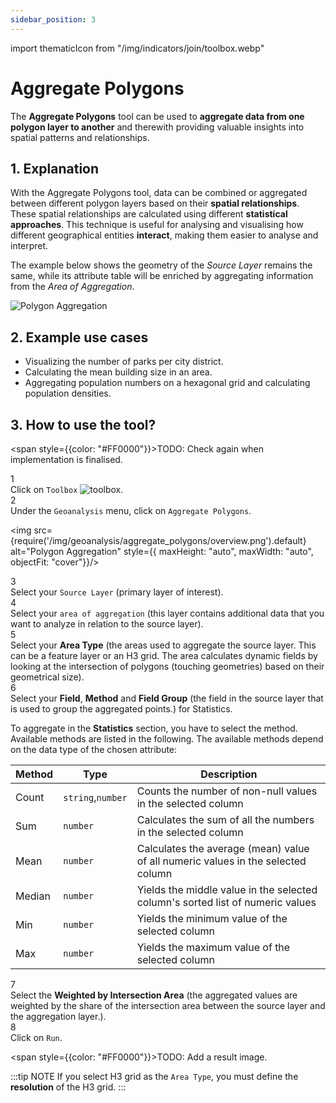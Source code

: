 ```yaml
---
sidebar_position: 3
---
```


import thematicIcon from "/img/indicators/join/toolbox.webp"

# Aggregate Polygons

The **Aggregate Polygons** tool can be used to **aggregate data from one polygon layer to another** and therewith providing valuable insights into spatial patterns and relationships.

## 1. Explanation

With the Aggregate Polygons tool, data can be combined or aggregated between different polygon layers based on their **spatial relationships**. These spatial relationships are calculated using different **statistical approaches**. This technique is useful for analysing and visualising how different geographical entities **interact**, making them easier to analyse and interpret.

The example below shows the geometry of the *Source Layer* remains the same, while its attribute table will be enriched by aggregating information from the *Area of Aggregation*.

<div style={{ display: 'flex', flexDirection: 'column', alignItems: 'center'}}>
  <img src={require('/img/geoanalysis/aggregate_polygons/polygon_aggregation.png').default} alt="Polygon Aggregation" style={{ maxHeight: "auto", maxWidth: "auto", objectFit: "cover"}}/>
</div> 


## 2. Example use cases

- Visualizing the number of parks per city district.
- Calculating the mean building size in an area.
- Aggregating population numbers on a hexagonal grid and calculating population densities.

## 3. How to use the tool?

<span style={{color: "#FF0000"}}>TODO: Check again when implementation is finalised.</span>

<div class="step">
  <div class="step-number">1</div>
  <div class="content">Click on <code>Toolbox</code> <img src={thematicIcon} alt="toolbox" style={{width: "25px"}}/>. </div>
</div>

<div class="step">
  <div class="step-number">2</div>
  <div class="content">Under the <code>Geoanalysis</code> menu, click on <code>Aggregate Polygons</code>.</div>
</div>


<img src={require('/img/geoanalysis/aggregate_polygons/overview.png').default} alt="Polygon Aggregation" style={{ maxHeight: "auto", maxWidth: "auto", objectFit: "cover"}}/>



<div class="step">
  <div class="step-number">3</div>
  <div class="content">Select your <code>Source Layer</code> (primary layer of interest).</div>
</div>

<div class="step">
  <div class="step-number">4</div>
  <div class="content">Select your <code>area of aggregation</code> (this layer contains additional data that you want to analyze in relation to the source layer).</div>
</div>

<div class="step">
  <div class="step-number">5</div>
  <div class="content">Select your <b>Area Type</b> (the areas used to aggregate the source layer. This can be a feature layer or an H3 grid. The area calculates dynamic fields by looking at the intersection of polygons (touching geometries) based on their geometrical size).</div>
</div>

<div class="step">
  <div class="step-number">6</div>
  <div class="content">Select your <b>Field</b>, <b>Method</b> and <b>Field Group</b> (the field in the source layer that is used to group the aggregated points.) for Statistics.</div>
</div>

To aggregate in the **Statistics** section, you have to select the method. Available methods are listed in the following. The available methods depend on the data type of the chosen attribute:

| Method | Type | Description |
| -------|------| ------------|
| Count  | `string`,`number`    | Counts the number of non-null values in the selected column|
| Sum    | `number`   | Calculates the sum of all the numbers in the selected column|
| Mean   | `number`   | Calculates the average (mean) value of all numeric values in the selected column|
| Median | `number`   | Yields the middle value in the selected column's sorted list of numeric values|
| Min    | `number`   | Yields the minimum value of the selected column|
| Max    | `number`   | Yields the maximum value of the selected column|


<div class="step">
  <div class="step-number">7</div>
  <div class="content">Select the <b>Weighted by Intersection Area</b> (the aggregated values are weighted by the share of the intersection area between the source layer and the aggregation layer.).</div>
</div>

<div class="step">
  <div class="step-number">8</div>
  <div class="content">Click on <code>Run</code>.</div>
</div>

<span style={{color: "#FF0000"}}>TODO: Add a result image.</span>


:::tip NOTE
If you select H3 grid as the <code>Area Type</code>, you must define the **resolution** of the H3 grid.
:::


